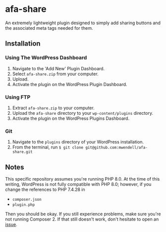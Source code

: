 # afa-share

An extremely lightweight plugin designed to simply add sharing buttons and the associated meta tags needed for them.

## Installation

### Using The WordPress Dashboard

1. Navigate to the 'Add New' Plugin Dashboard.
2. Select `afa-share.zip` from your computer.
3. Upload.
4. Activate the plugin on the WordPress Plugin Dashboard.

### Using FTP

1. Extract `afa-share.zip` to your computer.
2. Upload the `afa-share` directory to your `wp-content/plugins` directory.
3. Activate the plugin on the WordPress Plugins Dashboard.

### Git

1. Navigate to the `plugins` directory of your WordPress installation.
2. From the terminal, run `$ git clone git@github.com:mwendell/afa-share.git`

## Notes

This specific repository assumes you're running PHP 8.0.  At the time of this writing, WordPress is not fully compatible with PHP 8.0; however, if you change the references to PHP 7.4.28 in

* `composer.json`
* `plugin.php`

Then you should be okay. If you still experience problems, make sure you're not running Composer 2. If that still doesn't work, don't hesitate to open an [issue](https://github.com/mwendell/afa-share/issues).
